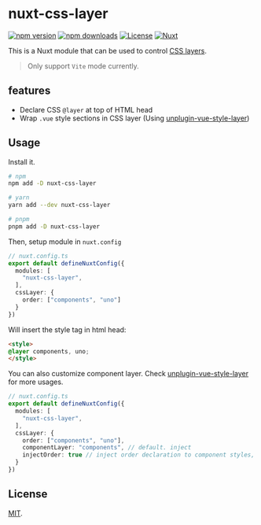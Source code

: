 # nuxt-css-layer
[![npm version][npm-version-src]][npm-version-href]
[![npm downloads][npm-downloads-src]][npm-downloads-href]
[![License][license-src]][license-href]
[![Nuxt][nuxt-src]][nuxt-href]

This is a Nuxt module that can be used to control [CSS layers](https://developer.mozilla.org/en-US/docs/Web/CSS/@layer).

> Only support `Vite` mode currently.

## features
- Declare CSS `@layer` at top of HTML head
- Wrap `.vue` style sections in CSS layer (Using [unplugin-vue-style-layer](https://github.com/shunnNet/vue-style-layer/tree/main/packages/unplugin-vue-style-layer#readme))

## Usage
Install it.
```sh
# npm
npm add -D nuxt-css-layer

# yarn
yarn add --dev nuxt-css-layer

# pnpm
pnpm add -D nuxt-css-layer
```

Then, setup module in `nuxt.config`

```ts
// nuxt.config.ts
export default defineNuxtConfig({
  modules: [
    "nuxt-css-layer",
  ],
  cssLayer: {
    order: ["components", "uno"]
  }
})
```

Will insert the style tag in html head:

```html
<style>
@layer components, uno;
</style>
```

You can also customize component layer. Check [unplugin-vue-style-layer](https://github.com/shunnNet/vue-style-layer/tree/main/packages/unplugin-vue-style-layer#readme) for more usages.

```ts
// nuxt.config.ts
export default defineNuxtConfig({
  modules: [
    "nuxt-css-layer",
  ],
  cssLayer: {
    order: ["components", "uno"],
    componentLayer: "components", // default. inject 
    injectOrder: true // inject order declaration to component styles, default is `false`
  }
})
```

## License

[MIT](LICENSE).


<!-- Badges -->
[npm-version-src]: https://img.shields.io/npm/v/nuxt-css-layer/latest.svg?style=flat&colorA=18181B&colorB=28CF8D
[npm-version-href]: https://npmjs.com/package/nuxt-css-layer

[npm-downloads-src]: https://img.shields.io/npm/dm/nuxt-css-layer.svg?style=flat&colorA=18181B&colorB=28CF8D
[npm-downloads-href]: https://npmjs.com/package/nuxt-css-layer

[license-src]: https://img.shields.io/npm/l/nuxt-css-layer.svg?style=flat&colorA=18181B&colorB=28CF8D
[license-href]: https://npmjs.com/package/nuxt-css-layer

[nuxt-src]: https://img.shields.io/badge/Nuxt-18181B?logo=nuxt.js
[nuxt-href]: https://nuxt.com